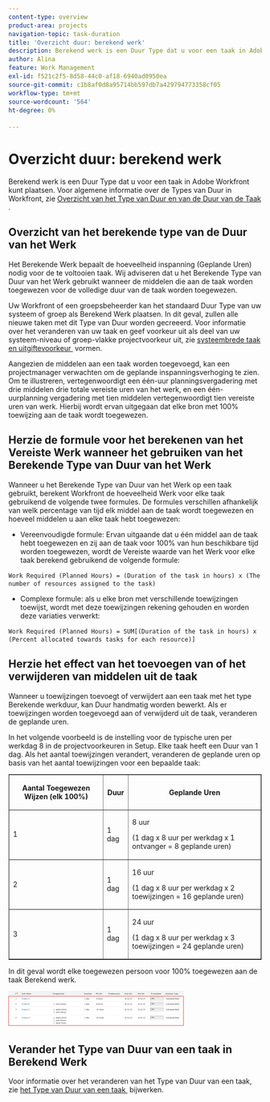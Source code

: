 ```yaml
---
content-type: overview
product-area: projects
navigation-topic: task-duration
title: 'Overzicht duur: berekend werk'
description: Berekend werk is een Duur Type dat u voor een taak in Adobe Workfront kunt plaatsen. Voor algemene informatie over de Types van Duur in Workfront, zie Overzicht van het Type van Duur en van de Duur van de Taak.
author: Alina
feature: Work Management
exl-id: f521c2f5-8d58-44c0-af18-6940ad0950ea
source-git-commit: c1b8af0d8a95714bb597db7a429794773358cf05
workflow-type: tm+mt
source-wordcount: '564'
ht-degree: 0%

---
```


# Overzicht duur: berekend werk

Berekend werk is een Duur Type dat u voor een taak in Adobe Workfront kunt plaatsen. Voor algemene informatie over de Types van Duur in Workfront, zie [&#x200B; Overzicht van het Type van Duur en van de Duur van de Taak &#x200B;](../../../manage-work/tasks/taskdurtn/task-duration-and-duration-type.md).

## Overzicht van het berekende type van de Duur van het Werk

Het Berekende Werk bepaalt de hoeveelheid inspanning (Geplande Uren) nodig voor de te voltooien taak. Wij adviseren dat u het Berekende Type van Duur van het Werk gebruikt wanneer de middelen die aan de taak worden toegewezen voor de volledige duur van de taak worden toegewezen.

Uw Workfront of een groepsbeheerder kan het standaard Duur Type van uw systeem of groep als Berekend Werk plaatsen. In dit geval, zullen alle nieuwe taken met dit Type van Duur worden gecreeerd. Voor informatie over het veranderen van uw taak en geef voorkeur uit als deel van uw systeem-niveau of groep-vlakke projectvoorkeur uit, zie [&#x200B; systeembrede taak en uitgiftevoorkeur &#x200B;](../../../administration-and-setup/set-up-workfront/configure-system-defaults/set-task-issue-preferences.md) vormen.

Aangezien de middelen aan een taak worden toegevoegd, kan een projectmanager verwachten om de geplande inspanningsverhoging te zien. Om te illustreren, vertegenwoordigt een één-uur planningsvergadering met drie middelen drie totale vereiste uren van het werk, en een één-uurplanning vergadering met tien middelen vertegenwoordigt tien vereiste uren van werk. Hierbij wordt ervan uitgegaan dat elke bron met 100% toewijzing aan de taak wordt toegewezen.

## Herzie de formule voor het berekenen van het Vereiste Werk wanneer het gebruiken van het Berekende Type van Duur van het Werk

Wanneer u het Berekende Type van Duur van het Werk op een taak gebruikt, berekent Workfront de hoeveelheid Werk voor elke taak gebruikend de volgende twee formules. De formules verschillen afhankelijk van welk percentage van tijd elk middel aan de taak wordt toegewezen en hoeveel middelen u aan elke taak hebt toegewezen:

* Vereenvoudigde formule: Ervan uitgaande dat u één middel aan de taak hebt toegewezen en zij aan de taak voor 100% van hun beschikbare tijd worden toegewezen, wordt de Vereiste waarde van het Werk voor elke taak berekend gebruikend de volgende formule:

```
Work Required (Planned Hours) = (Duration of the task in hours) x (The number of resources assigned to the task)
```

* Complexe formule: als u elke bron met verschillende toewijzingen toewijst, wordt met deze toewijzingen rekening gehouden en worden deze variaties verwerkt:

```
Work Required (Planned Hours) = SUM[(Duration of the task in hours) x (Percent allocated towards tasks for each resource)]
```

## Herzie het effect van het toevoegen van of het verwijderen van middelen uit de taak

Wanneer u toewijzingen toevoegt of verwijdert aan een taak met het type Berekende werkduur, kan Duur handmatig worden bewerkt. Als er toewijzingen worden toegevoegd aan of verwijderd uit de taak, veranderen de geplande uren.

In het volgende voorbeeld is de instelling voor de typische uren per werkdag 8 in de projectvoorkeuren in Setup. Elke taak heeft een Duur van 1 dag. Als het aantal toewijzingen verandert, veranderen de geplande uren op basis van het aantal toewijzingen voor een bepaalde taak:

<table border="1" cellspacing="15" cellpadding="1"> 
 <col> 
 <col> 
 <col> 
 <thead> 
  <tr> 
   <th> <p><strong> Aantal Toegewezen Wijzen (elk 100%) </strong> </p> </th> 
   <th> <p><strong> Duur </strong> </p> </th> 
   <th> <p><strong> Geplande Uren </strong> </p> </th> 
  </tr> 
 </thead> 
 <tbody> 
  <tr> 
   <td> <p>1</p> </td> 
   <td> <p>1 dag</p> </td> 
   <td> <p>8 uur</p> <p>(1 dag x 8 uur per werkdag x 1 ontvanger = 8 geplande uren)</p> </td> 
  </tr> 
  <tr> 
   <td> <p>2</p> </td> 
   <td> <p>1 dag</p> </td> 
   <td> <p>16 uur</p> <p>(1 dag x 8 uur per werkdag x 2 toewijzingen = 16 geplande uren)</p> </td> 
  </tr> 
  <tr> 
   <td> <p>3</p> </td> 
   <td> <p>1 dag</p> </td> 
   <td> <p>24 uur</p> <p>(1 dag x 8 uur per werkdag x 3 toewijzingen = 24 geplande uren)</p> </td> 
  </tr> 
 </tbody> 
</table>

In dit geval wordt elke toegewezen persoon voor 100% toegewezen aan de taak Berekend werk.

![](assets/calcwork-350x71.png)

## Verander het Type van Duur van een taak in Berekend Werk

Voor informatie over het veranderen van het Type van Duur van een taak, zie [&#x200B; het Type van Duur van een taak &#x200B;](../../../manage-work/tasks/taskdurtn/update-duration-type-of-task.md) bijwerken.

<!--
<p data-mc-conditions="QuicksilverOrClassic.Draft mode">(NOTE: replaced with new article linked above)</p>
-->

<!--
<ol data-mc-conditions="QuicksilverOrClassic.Draft mode">
<li value="1">Go to a task for which you want to change the Duration Type.</li>
<li value="2"> <p data-mc-conditions="QuicksilverOrClassic.Quicksilver">Click <strong>Task Details</strong> in the left panel, then in the Overview area double click <strong>Duration Type</strong>. </p> </li>
<li value="3">Select <strong>Calculated Work</strong> from the drop-down menu.</li>
<li value="4">Click <strong>Save</strong> <strong>Changes</strong>.</li>
</ol>
-->
